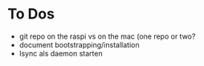 # To Dos

- git repo on the raspi vs on the mac (one repo or two?
- document bootstrapping/installation
- lsync als daemon starten


